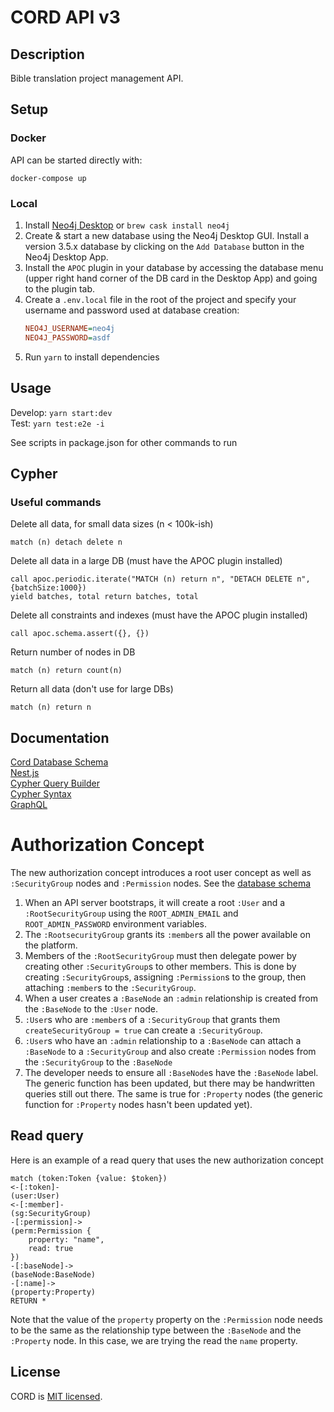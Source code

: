 # CORD API v3

## Description

Bible translation project management API.

## Setup

### Docker

API can be started directly with:

```
docker-compose up
```

### Local

1. Install [Neo4j Desktop](https://neo4j.com/download/) or `brew cask install neo4j`
1. Create & start a new database using the Neo4j Desktop GUI. Install a version 3.5.x database by clicking on the `Add Database` button in the Neo4j Desktop App.
1. Install the `APOC` plugin in your database by accessing the database menu (upper right hand corner of the DB card in the Desktop App) and going to the plugin tab.
1. Create a `.env.local` file in the root of the project and specify your username and password used at database creation:
   ```ini
   NEO4J_USERNAME=neo4j
   NEO4J_PASSWORD=asdf
   ```
1. Run `yarn` to install dependencies

## Usage

Develop: `yarn start:dev`  
Test: `yarn test:e2e -i`

See scripts in package.json for other commands to run

## Cypher

### Useful commands

Delete all data, for small data sizes (n < 100k-ish)

```
match (n) detach delete n
```

Delete all data in a large DB (must have the APOC plugin installed)

```
call apoc.periodic.iterate("MATCH (n) return n", "DETACH DELETE n", {batchSize:1000})
yield batches, total return batches, total
```

Delete all constraints and indexes (must have the APOC plugin installed)

```
call apoc.schema.assert({}, {})
```

Return number of nodes in DB

```
match (n) return count(n)
```

Return all data (don't use for large DBs)

```
match (n) return n
```

## Documentation

[Cord Database Schema](https://www.lucidchart.com/documents/view/d9131673-4ad4-4e9c-ae60-5c18029cd606)  
[Nest.js](https://docs.nestjs.com/)  
[Cypher Query Builder](https://jamesfer.me/cypher-query-builder/index.html#querying)  
[Cypher Syntax](https://neo4j.com/developer/cypher-basics-i/)  
[GraphQL](https://graphql.org/learn/)

# Authorization Concept

The new authorization concept introduces a root user concept as well as `:SecurityGroup` nodes and `:Permission` nodes. See the [database schema](https://www.lucidchart.com/documents/view/d9131673-4ad4-4e9c-ae60-5c18029cd606)

1. When an API server bootstraps, it will create a root `:User` and a `:RootSecurityGroup` using the `ROOT_ADMIN_EMAIL` and `ROOT_ADMIN_PASSWORD` environment variables.
1. The `:RootsecurityGroup` grants its `:member`s all the power available on the platform.
1. Members of the `:RootSecurityGroup` must then delegate power by creating other `:SecurityGroup`s to other members. This is done by creating `:SecurityGroup`s, assigning `:Permission`s to the group, then attaching `:member`s to the `:SecurityGroup`.
1. When a user creates a `:BaseNode` an `:admin` relationship is created from the `:BaseNode` to the `:User` node.
1. `:User`s who are `:member`s of a `:SecurityGroup` that grants them `createSecurityGroup = true` can create a `:SecurityGroup`.
1. `:User`s who have an `:admin` relationship to a `:BaseNode` can attach a `:BaseNode` to a `:SecurityGroup` and also create `:Permission` nodes from the `:SecurityGroup` to the `:BaseNode`
1. The developer needs to ensure all `:BaseNode`s have the `:BaseNode` label. The generic function has been updated, but there may be handwritten queries still out there. The same is true for `:Property` nodes (the generic function for `:Property` nodes hasn't been updated yet).

## Read query

Here is an example of a read query that uses the new authorization concept

```
match (token:Token {value: $token})
<-[:token]-
(user:User)
<-[:member]-
(sg:SecurityGroup)
-[:permission]->
(perm:Permission {
	property: "name",
    read: true
})
-[:baseNode]->
(baseNode:BaseNode)
-[:name]->
(property:Property)
RETURN *
```

Note that the value of the `property` property on the `:Permission` node needs to be the same as the relationship type between the `:BaseNode` and the `:Property` node. In this case, we are trying the read the `name` property.

## License

CORD is [MIT licensed](LICENSE).
